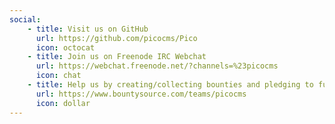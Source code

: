 ```yaml
---
social:
    - title: Visit us on GitHub
      url: https://github.com/picocms/Pico
      icon: octocat
    - title: Join us on Freenode IRC Webchat
      url: https://webchat.freenode.net/?channels=%23picocms
      icon: chat
    - title: Help us by creating/collecting bounties and pledging to fundraisers
      url: https://www.bountysource.com/teams/picocms
      icon: dollar
---
```

